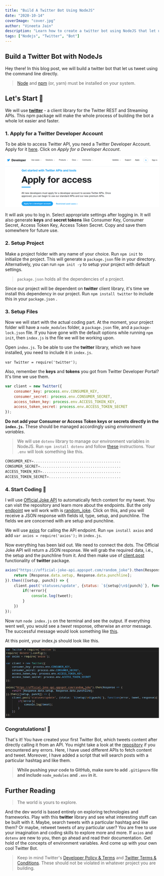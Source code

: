 ```yaml
---
title: "Build A Twitter Bot Using NodeJS"
date: "2020-10-14"
coverImage: "cover.jpg"
author: "Vineeta Jain"
description: "Learn how to create a twitter bot using NodeJS that let us tweet using the command line directly"
tags: ["Nodejs", "Twitter", "Bot"]
---
```


## Build a Twitter Bot with NodeJs

Hey there! In this blog post, we will build a twitter bot that let us tweet using the command line directly. 

> [Node](https://nodejs.org/en/download/) and [npm](https://www.npmjs.com/) (or, yarn) must be installed on your system. 

## Let's Start 🎉

We will use **[twitter](https://github.com/desmondmorris/node-twitter)** - a client library for the Twitter REST and Streaming APIs. This npm package will make the whole process of building the bot a whole lot easier and faster. 

### 1. Apply for a Twitter Developer Account 

To be able to access Twitter API, you need a Twitter Developer Account. Apply for it [here](https://developer.twitter.com/en/apply-for-access). Click on *Apply for a Developer Account*.

![Twitter Developer Account](twitter.png)

It will ask you to log in. Select appropriate settings after logging in. It will also generate **keys** and **secret tokens** like Consumer Key, Consumer Secret, Access Token Key, Access Token Secret. Copy and save them somewhere for future use. 

### 2. Setup Project

Make a project folder with any name of your choice. Run `npm init` to initialize the project. This will generate a `package.json` file in your directory. Alternatively, you can run `npm init -y` to setup your project with default settings.

> `package.json` holds all the dependencies of a project.

Since our project will be dependent on **twitter** client library, it's time we install this dependency in our project. Run `npm install twitter` to include this in your `package.json` .

### 3. Setup Files

Now we will start with the actual coding part. At the moment, your project folder will have a `node_modules` folder, a `package.json` file, and a `package-lock.json` file. If you have gone with the default options while running `npm init`, then `index.js` is the file we will be working upon.

Open `index.js`. To be able to use the **twitter** library, which we have installed, you need to include it in `index.js`. 

`var Twitter = require('twitter');`

Also, remember the **keys** and **tokens** you got from Twitter Developer Portal? It's time we use them. 

```js
var client = new Twitter({
	consumer_key: process.env.CONSUMER_KEY,
	consumer_secret: process.env.CONSUMER_SECRET,
	access_token_key: process.env.ACCESS_TOKEN_KEY,
	access_token_secret: process.env.ACCESS_TOKEN_SECRET
});
```

**Do not add your Consumer or Access Token keys or secrets directly in the `index.js`.** These should be managed accordingly using *environment variables*.

> We will use `dotenv` library to manage our environment variables in NodeJS.  Run `npm install dotenv` and follow [these](https://www.npmjs.com/package/dotenv#usage) instructions. Your `.env` will look something like this.

```js
CONSUMER_KEY=........................................
CONSUMER_SECRET=.....................................
ACCESS_TOKEN_KEY=....................................
ACCESS_TOKEN_SECRET=.................................
```

### 4. Start Coding 🎯

I will use [Official Joke API](https://github.com/15Dkatz/official_joke_api) to automatically fetch content for my tweet. You can visit the repository and learn more about the endpoints. But the only [endpoint](https://github.com/15Dkatz/official_joke_api#grab-a-random-joke) we will work with is [random_joke](https://official-joke-api.appspot.com/random_joke). Click on this, and you will receive a JSON response with fields id, type, setup, and punchline. The fields we are concerned with are setup and punchline. 

We will use [axios](https://github.com/axios/axios) for calling the API endpoint. Run `npm install axios` and add `var axios = require('axios');` in `index.js`.

Now everything has been laid out. We need to connect the dots. The Official Joke API will return a JSON response. We will grab the required data, i.e., the setup and the punchline from it. And then make use of [client.post](https://github.com/desmondmorris/node-twitter/tree/master/examples#tweet) functionality of **twitter** package.

```js
axios("https://official-joke-api.appspot.com/random_joke").then(Response => {
	return [Response.data.setup, Response.data.punchline];
}).then(([setup, punch]) => {
	client.post('statuses/update', {status: `${setup}\n${punch}`}, function(error, tweet, response){
		if(!error){
			console.log(tweet);
		}
	})
});
```
Now run `node index.js` on the terminal and see the output. 
If everything went well, you would see a *tweet* response, otherwise an *error* message. The successful message would look something like [this](https://developer.twitter.com/en/docs/twitter-api/v1/tweets/post-and-engage/api-reference/post-statuses-update#example-response).

At this point, your index.js should look like this.

![index.js](code.png)

### Congratulations! 🎊

That's it! You have created your first Twitter Bot, which tweets content after directly calling it from an API. You might take a look at the [repository](https://github.com/LoginRadius/engineering-blog-samples/tree/master/NodeJs/TwitterBot) if you encountered any errors. Here, I have used different APIs to fetch content and tweet. Moreover, I have added a script that will search posts with a particular hashtag and like them. 

> **While pushing your code to GitHub, make sure to add `.gitignore` file and include `node_modules` and `.env` in it.**

## Further Reading

> The world is yours to explore.

And the dev world is based entirely on exploring technologies and frameworks. Play with this **twitter** library and see what interesting stuff can be built with it. Maybe, search tweets with a particular hashtag and like them? Or maybe, retweet tweets of any particular user? You are free to use your imagination and coding skills to explore more and more. If `axios` and `dotenv` are new to you, then go ahead and read their documentation. Get hold of the concepts of environment variables. And come up with your own cool Twitter Bot.

> Keep in mind Twitter's [Developer Policy & Terms](https://developer.twitter.com/en/developer-terms) and [Twitter Terms & Conditions](https://twitter.com/en/tos). These should not be violated in whatever project you are building.
